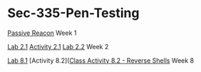 # Sec-335-Pen-Testing

[Passive Reacon](https://github.com/DylanG33/Sec-335-Pen-Testing/blob/main/week1.md) Week 1

[Lab 2.1](https://github.com/DylanG33/Sec-335-Pen-Testing/blob/main/week2.md) [Activity 2.1](https://github.com/DylanG33/Sec-335-Pen-Testing/blob/main/lab2-2.md) [Lab 2.2](https://github.com/DylanG33/Sec-335-Pen-Testing/blob/main/nmap%20commands.md) Week 2

[Lab 8.1](https://github.com/DylanG33/Sec-335-Pen-Testing/blob/main/week2.md) [Activity 8.2]([Class Activity 8.2 - Reverse Shells](https://github.com/DylanG33/Sec-335-Pen-Testing/blob/main/Class%20Activity%208.2%20-%20Reverse%20Shells) Week 8
